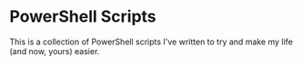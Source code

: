 # PowerShell Scripts

This is a collection of PowerShell scripts I've written to try and make my life (and now, yours) easier.